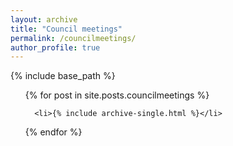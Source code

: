 ```yaml
---
layout: archive
title: "Council meetings"
permalink: /councilmeetings/
author_profile: true
---
```


{% include base_path %}


<ol>
  {% for post in site.posts.councilmeetings %}
    
      <li>{% include archive-single.html %}</li>
    
  {% endfor %}
</ol>
